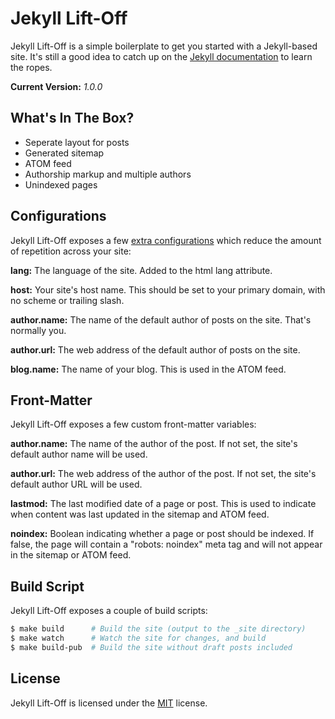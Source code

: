 
Jekyll Lift-Off
===============

Jekyll Lift-Off is a simple boilerplate to get you started with a Jekyll-based site. It's still a good idea to catch up on the [Jekyll documentation][jekyll] to learn the ropes.

**Current Version:** *1.0.0*


What's In The Box?
------------------

- Seperate layout for posts
- Generated sitemap
- ATOM feed
- Authorship markup and multiple authors
- Unindexed pages


Configurations
--------------

Jekyll Lift-Off exposes a few [extra configurations](_config.yml) which reduce the amount of repetition across your site:

**lang:** The language of the site. Added to the html lang attribute.

**host:** Your site's host name. This should be set to your primary domain, with no scheme or trailing slash.

**author.name:** The name of the default author of posts on the site. That's normally you.

**author.url:** The web address of the default author of posts on the site.

**blog.name:** The name of your blog. This is used in the ATOM feed.


Front-Matter
------------

Jekyll Lift-Off exposes a few custom front-matter variables:

**author.name:** The name of the author of the post. If not set, the site's default author name will be used.

**author.url:** The web address of the author of the post. If not set, the site's default author URL will be used.

**lastmod:** The last modified date of a page or post. This is used to indicate when content was last updated in the sitemap and ATOM feed.

**noindex:** Boolean indicating whether a page or post should be indexed. If false, the page will contain a "robots: noindex" meta tag and will not appear in the sitemap or ATOM feed.


Build Script
------------

Jekyll Lift-Off exposes a couple of build scripts:

```sh
$ make build      # Build the site (output to the _site directory)
$ make watch      # Watch the site for changes, and build
$ make build-pub  # Build the site without draft posts included
```


License
-------

Jekyll Lift-Off is licensed under the [MIT][mit] license.



[jekyll]: http://jekyllrb.com/
[mit]: http://opensource.org/licenses/mit-license.php
